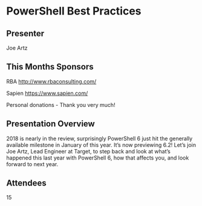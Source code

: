 # PowerShell Best Practices

## Presenter

Joe Artz

## This Months Sponsors

RBA <http://www.rbaconsulting.com/>

Sapien <https://www.sapien.com/>

Personal donations - Thank you very much!

## Presentation Overview

2018 is nearly in the review, surprisingly PowerShell 6 just hit the generally available milestone in January of this year. It’s now previewing 6.2! Let’s join Joe Artz, Lead Engineer at Target, to step back and look at what’s happened this last year with PowerShell 6, how that affects you, and look forward to next year.

## Attendees

15
